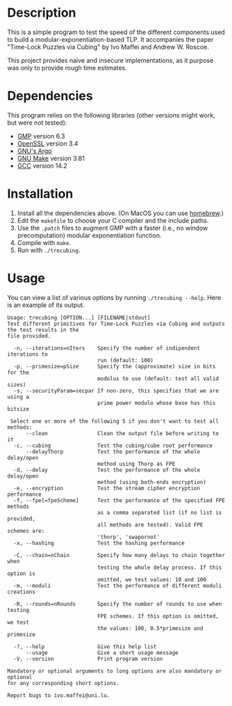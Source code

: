 # Description
This is a simple program to test the speed of the different components used to build a modular-exponentiation-based TLP.
It accompanies the paper "Time-Lock Puzzles via Cubing" by Ivo Maffei and Andrew W. Roscoe.

This project provides naive and insecure implementations, as it purpose was only to provide rough time estimates.


# Dependencies
This program relies on the following libraries (other versions might work, but were not tested):
  - [GMP](https://gmplib.org) version 6.3
  - [OpenSSL](https://openssl-library.org/) version 3.4
  - [GNU's Argp](https://www.gnu.org/software/libc/manual/html_node/Argp.html)
  - [GNU Make](https://www.gnu.org/software/make/) version 3.81
  - [GCC](https://gcc.gnu.org/) version 14.2

# Installation
  1. Install all the dependencies above. (On MacOS you can use [homebrew](https://brew.sh/).)
  2. Edit the `makefile` to choose your C compiler and the include paths.
  3. Use the `.patch` files to augment GMP with a faster (i.e., no window precomputation) modular exponentiation function.
  4. Compile with `make`.
  5. Run with `./trecubing`.

# Usage
You can view a list of various options by running `./trecubing --help`.
Here is an example of its output.
```
Usage: trecubing [OPTION...] [FILENAME|stdout]
Test different primitives for Time-Lock Puzzles via Cubing and outputs the test results in the
file provided.

  -n, --iterations=nIters    Specify the number of indipendent iterations to
                             run (default: 100)
  -p, --primesize=pSize      Specify the (approximate) size in bits for the
                             modolus to use (default: test all valid sizes)
  -s, --securityParam=secpar If non-zero, this specifies that we are using a
                             prime power modulo whose base has this bitsize

 Select one or more of the following 5 if you don't want to test all methods:
      --clean                Clean the output file before writing to it
  -c, --cubing               Test the cubing/cube root performance
      --delayThorp           Test the performance of the whole delay/open
                             method using Thorp as FPE
  -d, --delay                Test the performance of the whole delay/open
                             method (using both-ends encryption)
  -e, --encryption           Test the stream cipher encryption performance
  -f, --fpe[=fpeScheme]      Test the performance of the specified FPE methods
                             as a comma separated list (if no list is provided,
                             all methods are tested). Valid FPE schemes are:
                             'thorp', 'swapornot'
  -x, --hashing              Test the hashing performance

  -C, --chain=nChain         Specify how many delays to chain together when
                             testing the whole delay process. If this option is
                             omitted, we test values: 10 and 100
  -m, --moduli               Test the performance of different moduli creations

  -R, --rounds=nRounds       Specify the number of rounds to use when testing
                             FPE schemes. If this option is omitted, we test
                             the values: 100, 0.5*primesize and primesize

  -?, --help                 Give this help list
      --usage                Give a short usage message
  -V, --version              Print program version

Mandatory or optional arguments to long options are also mandatory or optional
for any corresponding short options.

Report bugs to ivo.maffei@uni.lu.
```